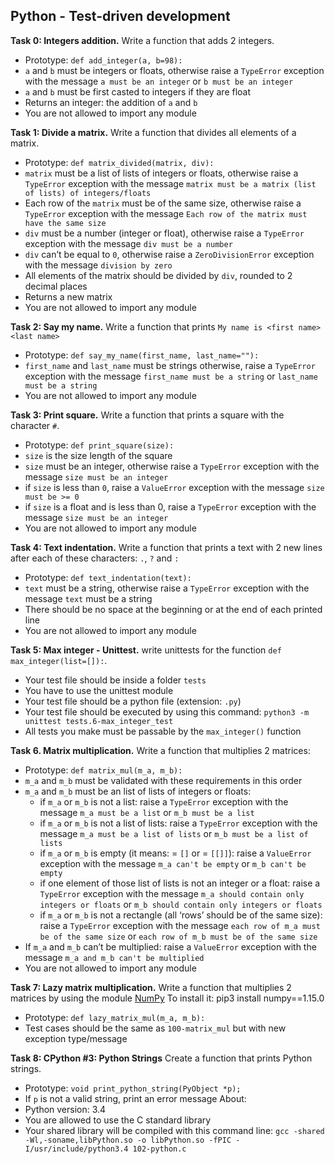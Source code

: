 ## Python - Test-driven development

**Task 0: Integers addition.**
Write a function that adds 2 integers.
- Prototype: `def add_integer(a, b=98):`
- `a` and `b` must be integers or floats, otherwise raise a `TypeError` exception with the message `a must be an integer` or `b must be an integer`
- `a` and `b` must be first casted to integers if they are float
- Returns an integer: the addition of `a` and `b`
- You are not allowed to import any module

**Task 1: Divide a matrix.**
Write a function that divides all elements of a matrix.
- Prototype: `def matrix_divided(matrix, div):`
- `matrix` must be a list of lists of integers or floats, otherwise raise a `TypeError` exception with the message `matrix must be a matrix (list of lists) of integers/floats`
- Each row of the `matrix` must be of the same size, otherwise raise a `TypeError` exception with the message `Each row of the matrix must have the same size`
- `div` must be a number (integer or float), otherwise raise a `TypeError` exception with the message `div must be a number`
- `div` can’t be equal to `0`, otherwise raise a `ZeroDivisionError` exception with the message `division by zero`
- All elements of the matrix should be divided by `div`, rounded to 2 decimal places
- Returns a new matrix
- You are not allowed to import any module

**Task 2: Say my name.**
Write a function that prints `My name is <first name> <last name>`
- Prototype: `def say_my_name(first_name, last_name=""):`
- `first_name` and `last_name` must be strings otherwise, raise a `TypeError` exception with the message `first_name must be a string` or `last_name must be a string`
- You are not allowed to import any module

**Task 3: Print square.**
Write a function that prints a square with the character `#`.
- Prototype: `def print_square(size):`
- `size` is the size length of the square
- `size` must be an integer, otherwise raise a `TypeError` exception with the message `size must be an integer`
- if `size` is less than `0`, raise a `ValueError` exception with the message `size must be >= 0`
- if `size` is a float and is less than 0, raise a `TypeError` exception with the message `size must be an integer`
- You are not allowed to import any module

**Task 4: Text indentation.**
Write a function that prints a text with 2 new lines after each of these characters: `.`, `?` and `:`
- Prototype: `def text_indentation(text):`
- `text` must be a string, otherwise raise a `TypeError` exception with the message `text` must be a string
- There should be no space at the beginning or at the end of each printed line
- You are not allowed to import any module

**Task 5: Max integer - Unittest.**
write unittests for the function `def max_integer(list=[]):`.
- Your test file should be inside a folder `tests`
- You have to use the unittest module
- Your test file should be a python file (extension: `.py`)
- Your test file should be executed by using this command: `python3 -m unittest tests.6-max_integer_test`
- All tests you make must be passable by the `max_integer()` function

**Task 6. Matrix multiplication.**
Write a function that multiplies 2 matrices:
- Prototype: `def matrix_mul(m_a, m_b):`
- `m_a` and `m_b` must be validated with these requirements in this order
- `m_a` and `m_b` must be an list of lists of integers or floats:
	- if `m_a` or `m_b` is not a list: raise a `TypeError` exception with the message `m_a must be a list` or `m_b must be a list`
	- if `m_a` or `m_b` is not a list of lists: raise a `TypeError` exception with the message `m_a must be a list of lists` or `m_b must be a list of lists`
	- if `m_a` or `m_b` is empty (it means: = `[]` or = `[[]]`): raise a `ValueError` exception with the message `m_a can't be empty` or `m_b can't be empty`
	- if one element of those list of lists is not an integer or a float: raise a `TypeError` exception with the message `m_a should contain only integers or floats` or `m_b should contain only integers or floats`
	- if `m_a` or `m_b` is not a rectangle (all ‘rows’ should be of the same size): raise a `TypeError` exception with the message `each row of m_a must be of the same size` or `each row of m_b must be of the same size`
- If `m_a` and `m_b` can’t be multiplied: raise a `ValueError` exception with the message `m_a and m_b can't be multiplied`
- You are not allowed to import any module

**Task 7: Lazy matrix multiplication.**
Write a function that multiplies 2 matrices by using the module [NumPy](https://numpy.org/)
To install it: pip3 install numpy==1.15.0
- Prototype: `def lazy_matrix_mul(m_a, m_b):`
- Test cases should be the same as `100-matrix_mul` but with new exception type/message

**Task 8: CPython #3: Python Strings**
Create a function that prints Python strings.
- Prototype: `void print_python_string(PyObject *p);`
- If `p` is not a valid string, print an error message
About:
- Python version: 3.4
- You are allowed to use the C standard library
- Your shared library will be compiled with this command line: `gcc -shared -Wl,-soname,libPython.so -o libPython.so -fPIC -I/usr/include/python3.4 102-python.c`
